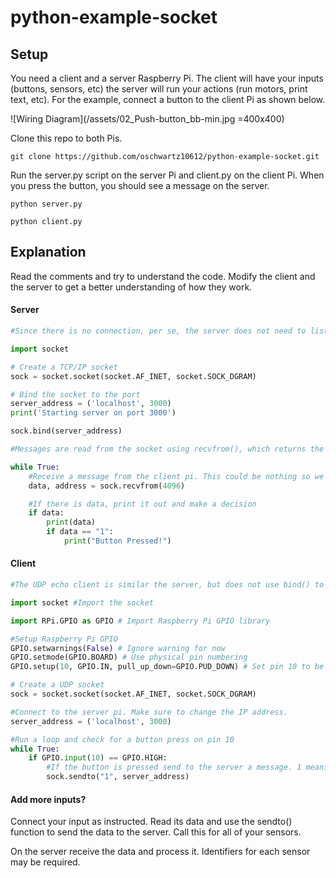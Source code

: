 # python-example-socket

## Setup
You need a client and a server Raspberry Pi. The client will have your inputs (buttons, sensors, etc) the server will run your actions (run motors, print text, etc). For the example, connect a button to the client Pi as shown below.

![Wiring Diagram](/assets/02_Push-button_bb-min.jpg =400x400)

Clone this repo to both Pis.

```
git clone https://github.com/oschwartz10612/python-example-socket.git
```

Run the server.py script on the server Pi and client.py on the client Pi. When you press the button, you should see a message on the server.
```
python server.py

python client.py
```

## Explanation
Read the comments and try to understand the code. Modify the client and the server to get a better understanding of how they work.

#### Server
```python
#Since there is no connection, per se, the server does not need to listen for and accept connections. It only needs to use bind() to associate its socket with a port, and then wait for individual messages.

import socket

# Create a TCP/IP socket
sock = socket.socket(socket.AF_INET, socket.SOCK_DGRAM)

# Bind the socket to the port
server_address = ('localhost', 3000)
print('Starting server on port 3000')

sock.bind(server_address)

#Messages are read from the socket using recvfrom(), which returns the data as well as the address of the client from which it was sent.

while True:
    #Receive a message from the client pi. This could be nothing so we need to check.
    data, address = sock.recvfrom(4096)

    #If there is data, print it out and make a decision
    if data:
        print(data)
        if data == "1":
            print("Button Pressed!")
```

#### Client
```python
#The UDP echo client is similar the server, but does not use bind() to attach its socket to an address. It uses sendto() to deliver its message directly to the server, and recvfrom() to receive the response.

import socket #Import the socket

import RPi.GPIO as GPIO # Import Raspberry Pi GPIO library

#Setup Raspberry Pi GPIO
GPIO.setwarnings(False) # Ignore warning for now
GPIO.setmode(GPIO.BOARD) # Use physical pin numbering
GPIO.setup(10, GPIO.IN, pull_up_down=GPIO.PUD_DOWN) # Set pin 10 to be an input pin and set initial value to be pulled low (off)

# Create a UDP socket
sock = socket.socket(socket.AF_INET, socket.SOCK_DGRAM)

#Connect to the server pi. Make sure to change the IP address.
server_address = ('localhost', 3000)

#Run a loop and check for a button press on pin 10
while True:
    if GPIO.input(10) == GPIO.HIGH:
        #If the button is pressed send to the server a message. 1 meaning pressed.
        sock.sendto("1", server_address)
```

#### Add more inputs?
Connect your input as instructed. Read its data and use the sendto() function to send the data to the server. Call this for all of your sensors. 

On the server receive the data and process it. Identifiers for each sensor may be required.

